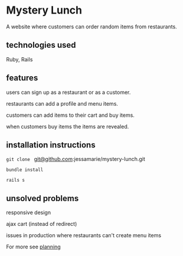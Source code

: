 # Mystery Lunch

A website where customers can order random items from restaurants.

## technologies used

Ruby, Rails

## features

users can sign up as a restaurant or as a customer.

restaurants can add a profile and menu items.

customers can add items to their cart and buy items.

when customers buy items the items are revealed.

## installation instructions
`git clone ` git@github.com:jessamarie/mystery-lunch.git

`bundle install`

`rails s`

## unsolved problems
responsive design

ajax cart (instead of redirect)

issues in production where restaurants can't create menu items

For more see [planning](https://github.com/jessamarie/mystery-lunch/tree/master/planning)
